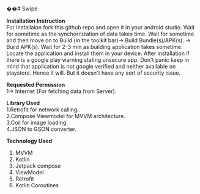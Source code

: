 ��#   Swipe  
 


 **Installation Instruction**  
For Installaion fork this github repo and open it in your android studio. Wait for sometime as the synchornization of data takes time. Wait for sometime and then move on to Build (in the toolkit bar)-> Build Bundle(s)/APK(s). -> Build APK(s). Wait for 2-3 min as building application takes sometime. Locate the application and install them in your device. After installation if there is a google play warning stating unsecure app. Don't panic keep in mind that application is not google verified and neither available on playstore. Hence it will. But it doesn't have any sort of security issue.  



**Requested Permission**  
1-> Internet {For fetching data from Server).  



**Library Used**  
1.Retrofit for network calling.  
2.Compose Viewmodel for MVVM architecture.  
3.Coil for image loading.  
4.JSON to GSON converter.  



**Technology Used**  
1. MVVM  
2. Kotlin 
3. Jetpack compose  
4. ViewModel  
5. Retrofit  
6. Kotlin Coroutines  
